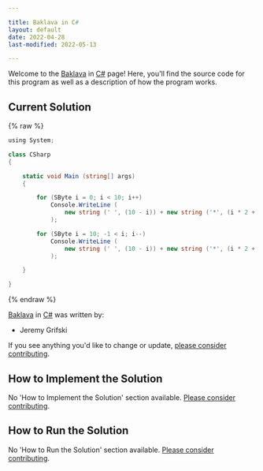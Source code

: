 ```yaml
---

title: Baklava in C#
layout: default
date: 2022-04-28
last-modified: 2022-05-13

---
```


Welcome to the [Baklava](https://sampleprograms.io/projects/baklava) in [C#](https://sampleprograms.io/languages/c-sharp) page! Here, you'll find the source code for this program as well as a description of how the program works.

## Current Solution

{% raw %}

```c#
﻿using System;

class CSharp
{

    static void Main (string[] args)
    {

        for (SByte i = 0; i < 10; i++)
            Console.WriteLine (
                new string (' ', (10 - i)) + new string ('*', (i * 2 + 1))
            );

        for (SByte i = 10; -1 < i; i--)
            Console.WriteLine (
                new string (' ', (10 - i)) + new string ('*', (i * 2 + 1))
            );

    }

}
```

{% endraw %}

[Baklava](https://sampleprograms.io/projects/baklava) in [C#](https://sampleprograms.io/languages/c-sharp) was written by:

- Jeremy Grifski

If you see anything you'd like to change or update, [please consider contributing](https://github.com/TheRenegadeCoder/sample-programs).

## How to Implement the Solution

No 'How to Implement the Solution' section available. [Please consider contributing](https://github.com/TheRenegadeCoder/sample-programs-website).

## How to Run the Solution

No 'How to Run the Solution' section available. [Please consider contributing](https://github.com/TheRenegadeCoder/sample-programs-website).
